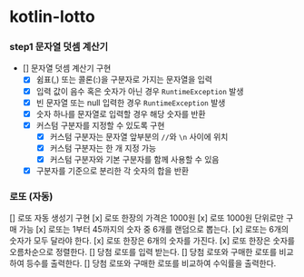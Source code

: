 # kotlin-lotto

### step1 문자열 덧셈 계산기

+ [] 문자열 덧셈 계산기 구현
    + [x] 쉼표(,) 또는 콜론(:)을 구분자로 가지는 문자열을 입력
    + [x] 입력 값이 음수 혹은 숫자가 아닌 경우 `RuntimeException` 발생
    + [x] 빈 문자열 또는 null 입력한 경우 `RuntimeException` 발생
    + [x] 숫자 하나를 문자열로 입력할 경우 해당 숫자를 반환
    + [x] 커스텀 구분자를 지정할 수 있도록 구현
        + [x] 커스텀 구분자는 문자열 앞부분의 `//`와 `\n` 사이에 위치
        + [x] 커스텀 구분자는 한 개 지정 가능
        + [x] 커스텀 구분자와 기본 구분자를 함께 사용할 수 있음
    + [x] 구분자를 기준으로 분리한 각 숫자의 합을 반환

### 로또 (자동)

[] 로또 자동 생성기 구현
    [x] 로또 한장의 가격은 1000원
    [x] 로또 1000원 단위로만 구매 가능
    [x] 로또는 1부터 45까지의 숫자 중 6개를 랜덤으로 뽑는다.
    [x] 로또는 6개의 숫자가 모두 달라야 한다.
    [x] 로또 한장은 6개의 숫자를 가진다.
    [x] 로또 한장은 숫자를 오름차순으로 정렬한다.
    [] 당첨 로또를 입력 받는다.
    [] 당첨 로또와 구매한 로또를 비교하여 등수를 출력한다.
    [] 당첨 로또와 구매한 로또를 비교하여 수익률을 출력한다.
